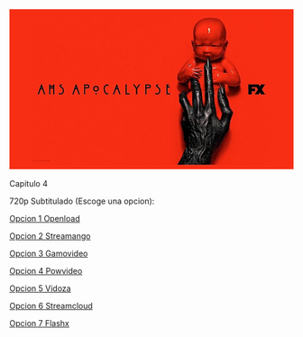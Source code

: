 <img src="https://raw.githubusercontent.com/LordDiabolico/Series/master/AHS-8_Apocalypse.jpg">

Capitulo 4

720p Subtitulado (Escoge una opcion):

<a href="https://openload.co/f/4WHXz7BFzwk/">Opcion 1 Openload</a>

<a href="https://streamango.com/f/qfobcqkalqtdekkr/">Opcion 2 Streamango</a>

<a href="http://gamovideo.com/hd4qhgzxtvrg">Opcion 3 Gamovideo</a>

<a href="http://powvideo.net/ibyw5sbe5qvq">Opcion 4 Powvideo</a>

<a href="https://vidoza.net/xwlu76xtsuay.html">Opcion 5 Vidoza</a>

<a href="http://streamcloud.eu/pi3vg5ldrq69">Opcion 6 Streamcloud</a>

<a href="https://www.flashx.tv/2eqczeb5jh4m.html">Opcion 7 Flashx</a>
